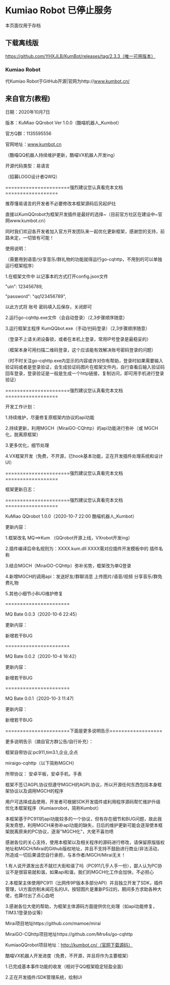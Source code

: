 # Kumiao Robot 已停止服务
本页面仅用于存档
## 下载离线版
https://github.com/YHXJLB/KumBot/releases/tag/2.3.3（唯一可用版本）

### Kumiao Robot

代Kumiao Robot于GitHub开源|官网为http://www.kumbot.cn/

## 来自官方(教程)

日期：2020年10月7日

版本：KuMiao QQrobot Ver 1.0.0（酷喵机器人_Kumbot）

官方Q群：1135595556

官网地址：www.kumbot.cn

（酷喵QQ机器人持续维护更新，酷喵VX机器人开发ing）

开源代码类型：易语言

（招募LOGO设计者QWQ）

======================强烈建议您认真看完本文档==================



推荐懂易语言的开发者不必要修改本框架源码后另起炉灶

直接以KumQQrobot为框架开发插件是最好的选择~（目前官方社区在建设中~官网www.kumbot.cn）

同时我们欢迎各开发者加入官方开发团队来一起优化更新框架，感谢您的支持，前路未定，一切皆有可能！



使用说明：

（需要用到语音/分享音乐/群礼物的功能就得运行go-cqhttp，不用到的可以单独运行框架程序）

1.在框架文件中 以记事本的方式打开config.json文件

"uin": 123456789,

"password": "qq123456789",

以此方式将 账号 密码填入后保存，关闭即可

2.运行go-cqhttp.exe文件（会自动登录）（2,3步骤顺序随意）

3.运行框架主程序 KumQQbot.exe（手动/扫码登录）（2,3步骤顺序随意）



（登录不上请关闭设备锁，或者在本机上登录，常用IP号登录是最稳妥的）

（框架本身可用扫描二维码登录，这个应该能有效解决账号密码登录的问题）

（时不时关注go-cqhttp.exe内显示的内容或许对你有帮助，登录时如果需要输入验证码或者是登录验证，会生成验证码图片在框架文件内，自行查看后输入验证码回车登录，登录验证是一般是生成一个http链接，复制访问，即可用手机进行登录验证）


======================强烈建议您认真看完本文档==================

开发工作计划：

1.持续维护，尽量修复原框架内协议的api功能

2.持续更新，利用MGCH（MiraiGO-CQhttp）的api功能进行弥补（或 MGCH化，脱离原框架）

3.更多优化，细节处理

4.VX框架开发（免费，不开源，已hook基本功能，正在开发插件处理系统和设计UI）



======================强烈建议您认真看完本文档==================

框架更新日志：

======================强烈建议您认真看完本文档==================

KuMiao QQrobot 1.0.0（2020-10-7 22:00 酷喵机器人_Kumbot）

更新内容：



1.框架改名 MQ==>Kum （QQrobot开源上线，VXrobot开发ing）

2.插件编译后命名规则为：XXXX.kum.dll    XXXX需对应插件开发模板中的 插件名称

3.结合MGCH（MiraiGO-CQhttp）弥补劣势，框架改为单Q登录

4.新增MGCH的调用api：发送好友/群聊消息 上传图片/语音/视频  分享音乐/群免费礼物

5.其他小细节小BUG维护修复

======================

MQ Bate 0.0.3（2020-10-6 22:45）

更新内容：



新增若干BUG

======================

MQ Bate 0.0.2（2020-10-4 16:42）

更新内容：



新增若干BUG

======================

MQ Bate 0.0.1（2020-10-3 11:47)

更新内容：


新增若干BUG


======================下面是更多说明告示==================





更多说明告示（摘自官方群公告/自行补充）：

框架自带协议:pc911,tim3.1,企业,企点

miraigo-cqhttp（以下简称MGCH）

所带协议： 安卓平板，安卓手机，手表

框架不签订AGPL协议但遵守MGCH的AGPL协议，所以开源任何东西包括本身框架协议以及调用MGCH的程序

用户可选择成品使用，开发者可根据SDK开发插件或利用程序源码帮忙维护升级优化本框架程序（Kumiaorobot，简称Kumbot）

本框架基于PC911的api功能较多的一个协议，但有存在细节和BUG问题，故此我突发奇想，利用MGCH来弥补api功能的缺失，日后的维护更新可能会逐渐使本框架脱离原来的PC协议，逐渐"MGCH化"，大佬不喜勿喷

感谢各位的关心支持，使用本框架以及相关程序的源码进行修改，请保留原版版权地址和MGCH/Mirai的Github版权地址，并且不支持不鼓励进行商业/非法活动，所造成一切后果请您自行承担，与本作者/MGCH/Mirai无关！



1.有人说开源发出去不就烂大街和谐了吗（PC911几乎人手一份），鄙人认为PC协议不是很容易就和谐，如果api和谐，我们的MGCH化工作会加快，不必担心

2.本框架主体使用PC911（比网传9P版本多部分API）并且独立开发了SDK，插件管理，UI方面仿制未闻花名的UI，按钮图片是重新PS过的，期间多方求助各种大佬，也算付出了点心血吧

3.感谢各位大佬的帮助，为框架主体源码方面提供优化处理（如api功能修复，TIM3.1登录协议等）



Mirai项目地址https://github.com/mamoe/mirai

MiraiGO-CQhttp项目地址https://github.com/Mrs4s/go-cqhttp

KumiaoQQrobot项目地址：http://kumbot.cn/（官网下载源码）




酷喵VX机器人开发进度（免费，不开源，并且将作为主要框架）

1.已完成基本事件功能的收发（相对于QQ框架稳定轻盈全面）

2.正在开发插件/SDK管理系统，绘制UI
